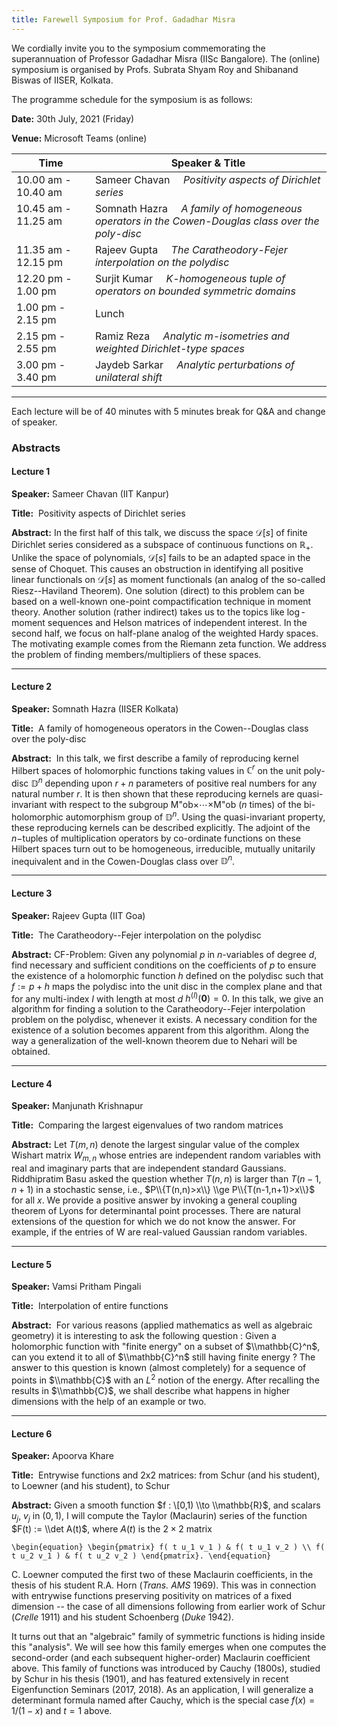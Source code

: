 ```yaml
---
title: Farewell Symposium for Prof. Gadadhar Misra
---
```

We cordially invite you to the symposium commemorating the superannuation of Professor Gadadhar Misra (IISc Bangalore).
The (online) symposium is organised by Profs. Subrata Shyam Roy and Shibanand Biswas of IISER, Kolkata.

The programme schedule for the symposium is as follows:

__Date:__     30th July, 2021 (Friday)

__Venue:__  Microsoft Teams (online)



Time     |  Speaker &  Title
--- | ---
10.00 am - 10.40 am      |    Sameer Chavan &nbsp;&nbsp;&nbsp; _Positivity aspects of Dirichlet series_
10.45 am - 11.25 am &nbsp; &nbsp; &nbsp; &nbsp; &nbsp; &nbsp; |      Somnath Hazra &nbsp;&nbsp;&nbsp; _A family of homogeneous operators in the Cowen-Douglas class over the poly-disc_
11.35 am - 12.15 pm      |    Rajeev Gupta &nbsp;&nbsp;&nbsp; _The Caratheodory-Fejer interpolation on the polydisc_
12.20 pm - 1.00 pm       |    Surjit Kumar &nbsp;&nbsp;&nbsp; _K-homogeneous tuple of operators on bounded symmetric domains_
1.00 pm - 2.15 pm        |    Lunch
2.15 pm - 2.55 pm        |    Ramiz Reza &nbsp;&nbsp;&nbsp; _Analytic m-isometries and weighted Dirichlet-type spaces_
3.00 pm - 3.40 pm        |    Jaydeb Sarkar &nbsp;&nbsp;&nbsp; _Analytic perturbations of unilateral shift_


---

Each lecture will be of 40 minutes with 5 minutes break for Q&A and change of speaker.

### Abstracts

#### Lecture 1 ​

__Speaker:__ Sameer Chavan (IIT Kanpur)

__Title:__ ​ Positivity aspects of Dirichlet series

__Abstract:__ In the first half of this talk, we discuss the space $\mathcal D[s]$
of finite Dirichlet series considered as a subspace of continuous functions on
$\mathbb R_+$. Unlike the space of polynomials, $\mathcal D[s]$ fails to be an
adapted space in the sense of Choquet. This causes an obstruction in identifying
all positive linear functionals on $\mathcal D[s]$ as moment functionals (an analog
of the so-called Riesz--Haviland Theorem). One solution (direct) to this problem
can be based on a well-known one-point compactification technique in moment theory.
Another solution (rather indirect) takes us to the topics like $\log$-moment
sequences and Helson matrices of independent interest. In the second half, we focus
on half-plane analog of the weighted Hardy spaces. The motivating example comes from
the Riemann zeta function. We address the problem of finding members/multipliers of
these spaces.

---

#### Lecture 2​

__Speaker:__ Somnath Hazra (IISER Kolkata)

__Title:__ ​ A family of homogeneous operators in the Cowen--Douglas class over the poly-disc

__Abstract:__ ​  In this talk, we first describe a family of reproducing kernel Hilbert
spaces of holomorphic functions taking values in $\mathbb{C}^r$ on the unit poly-disc
$\mathbb{D}^n$ depending upon $r+n$ parameters of positive real numbers for any natural
number $r$. It is then shown that these reproducing kernels are quasi-invariant with
respect to the subgroup M\"ob$\times\cdots\times$M\"ob ($n$ times) of the bi-holomorphic
automorphism group of $\mathbb{D}^n$. Using the quasi-invariant property, these reproducing
kernels can be described explicitly. The adjoint of the $n-$tuples of multiplication operators
by co-ordinate functions on these Hilbert spaces turn out to be homogeneous, irreducible,
mutually unitarily inequivalent and in the Cowen-Douglas class over $\mathbb{D}^n$.

---

#### Lecture 3​​ ​

__Speaker:__ Rajeev Gupta (IIT Goa)

__Title:__ ​ The Caratheodory--Fejer interpolation on the polydisc

__Abstract:__ CF-Problem: Given any polynomial $p$ in $n$-variables of degree $d$, find necessary
and sufficient conditions on the coefficients of $p$ to ensure the existence of a holomorphic
function $h$ defined on the polydisc such that $f:=p+h$ maps the polydisc into the unit disc in the
complex plane and that for any multi-index $I$ with length at most $d$ $h^{(I)}(\boldsymbol 0)=0.$ 
In this talk, we give an algorithm for finding a solution to the Caratheodory--Fejer interpolation
problem on the polydisc, whenever it exists. A necessary condition for the existence of a solution
becomes apparent from this algorithm. Along the way a generalization of the well-known theorem
due to Nehari will be obtained.

---

#### Lecture 4

__Speaker:__ Manjunath Krishnapur

__Title:__ ​ Comparing the largest eigenvalues of two random matrices

__Abstract:__ Let $T(m,n)$ denote the largest singular value of the complex Wishart matrix $W_{m,n}$
whose entries are independent random variables with real and imaginary parts that are
independent standard Gaussians. Riddhipratim Basu asked the question whether $T(n,n)$ is larger
than $T(n-1,n+1)$ in a stochastic sense, i.e., $P\\{T(n,n)>x\\} \\ge P\\{T(n-1,n+1)>x\\}$ for all $x$. We provide a
positive answer by invoking a general coupling theorem of Lyons for determinantal point
processes. There are natural extensions of the question for which we do not know the answer.
For example, if the entries of W are real-valued Gaussian random variables.

---

#### Lecture 5​​ ​

__Speaker:__ Vamsi Pritham Pingali

__Title:__ ​ Interpolation of entire functions

__Abstract:__ ​ For various reasons (applied mathematics as well as algebraic geometry) it is
interesting to ask the following question :
Given a holomorphic function with "finite energy" on a subset of $\\mathbb{C}^n$, can you extend it to all
of $\\mathbb{C}^n$ still having finite energy ?
The answer to this question is known (almost completely) for a sequence of points in $\\mathbb{C}$ with an
$L^2$ notion of the energy. After recalling the results in $\\mathbb{C}$, we shall describe what happens in
higher dimensions with the help of an example or two.

---

#### Lecture 6​

__Speaker:__ Apoorva Khare

__Title:__ ​ Entrywise functions and 2x2 matrices: from Schur (and his student), to Loewner (and his
student), to Schur

__Abstract:__ Given a smooth function $f : \[0,1) \\to \\mathbb{R}$, and scalars $u_j$, $v_j$ in $(0,1)$, I will compute the
Taylor (Maclaurin) series of the function $F(t) := \\det A(t)$, where $A(t)$ is the $2 \times 2$ matrix

`\begin{equation}
\begin{pmatrix}
f( t u_1 v_1 ) & f( t u_1 v_2 ) \\
f( t u_2 v_1 ) & f( t u_2 v_2 )
\end{pmatrix}.
\end{equation}`

C. Loewner computed the first two of these Maclaurin coefficients, in the thesis of his student
R.A. Horn (*Trans. AMS* 1969). This was in connection with entrywise functions preserving
positivity on matrices of a fixed dimension -- the case of all dimensions following from earlier
work of Schur (*Crelle* 1911) and his student Schoenberg (*Duke* 1942).

It turns out that an "algebraic" family of symmetric functions is hiding inside this "analysis". We
will see how this family emerges when one computes the second-order (and each subsequent
higher-order) Maclaurin coefficient above. This family of functions was introduced by Cauchy
(1800s), studied by Schur in his thesis (1901), and has featured extensively in recent
Eigenfunction Seminars (2017, 2018). As an application, I will generalize a determinant formula
named after Cauchy, which is the special case $f(x) = 1/(1-x)$ and $t=1$ above.
